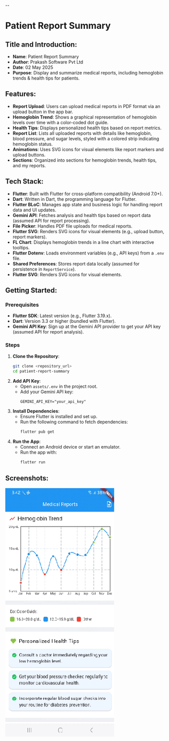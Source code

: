 --

# Patient Report Summary

## **Title and Introduction**:
   - **Name**: Patient Report Summary
   - **Author**: Prakash Software Pvt Ltd
   - **Date**: 02 May 2025
   - **Purpose**: Display and summarize medical reports, including hemoglobin trends & health tips for patients.

## **Features**:
   - **Report Upload**: Users can upload medical reports in PDF format via an upload button in the app bar.
   - **Hemoglobin Trend**: Shows a graphical representation of hemoglobin levels over time with a color-coded dot guide.
   - **Health Tips**: Displays personalized health tips based on report metrics.
   - **Report List**: Lists all uploaded reports with details like hemoglobin, blood pressure, and sugar levels, styled with a colored strip indicating hemoglobin status.
   - **Animations**: Uses SVG icons for visual elements like report markers and upload buttons.
   - **Sections**: Organized into sections for hemoglobin trends, health tips, and my reports.

## **Tech Stack**:
   - **Flutter**: Built with Flutter for cross-platform compatibility (Android 7.0+).
   - **Dart**: Written in Dart, the programming language for Flutter.
   - **Flutter BLoC**: Manages app state and business logic for handling report data and UI updates.
   - **Gemini API**: Fetches analysis and health tips based on report data (assumed API for report processing).
   - **File Picker**: Handles PDF file uploads for medical reports.
   - **Flutter SVG**: Renders SVG icons for visual elements (e.g., upload button, report markers).
   - **FL Chart**: Displays hemoglobin trends in a line chart with interactive tooltips.
   - **Flutter Dotenv**: Loads environment variables (e.g., API keys) from a `.env` file.
   - **Shared Preferences**: Stores report data locally (assumed for persistence in `ReportService`).
   - **Flutter SVG**: Renders SVG icons for visual elements.

## **Getting Started**:
### Prerequisites
- **Flutter SDK**: Latest version (e.g., Flutter 3.19.x).
- **Dart**: Version 3.3 or higher (bundled with Flutter).
- **Gemini API Key**: Sign up at the Gemini API provider to get your API key (assumed API for report analysis).

### Steps
1. **Clone the Repository**:
   ```bash
   git clone <repository_url>
   cd patient-report-summary
   ```
2. **Add API Key**:
    - Open `assets/.env` in the project root.
    - Add your Gemini API key:
      ```properties
      GEMINI_API_KEY="your_api_key"
      ```
3. **Install Dependencies**:
    - Ensure Flutter is installed and set up.
    - Run the following command to fetch dependencies:
      ```bash
      flutter pub get
      ```
4. **Run the App**:
    - Connect an Android device or start an emulator.
    - Run the app with:
      ```bash
      flutter run
      ```

## **Screenshots**:
   ![Patient Report Summary POC](assets/Dashboard_1.png)